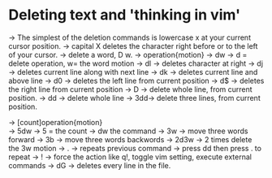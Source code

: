 # Deleting text and 'thinking in vim'
   -> The simplest of the deletion commands is lowercase x at your current cursor position.
   -> capital X deletes the character right before or to the left of your cursor. 
   -> delete a word, D w.
   -> operation{motion} -> dw -> d = delete operation, w= the word motion
   -> dl -> deletes character at right
   -> dj -> deletes current line along with next line
   -> dk -> deletes current line and above line
   -> d0 -> deletes the left line from current position
   -> d$ -> deletes the right line from current position
   -> D -> delete whole line, from current position.
   -> dd -> delete whole line
   -> 3dd-> delete three lines, from current position.
 
   -> [count]operation{motion} 	
       -> 5dw
       -> 5 = the count
       -> dw the command
   -> 3w -> move three words forward
   -> 3b -> move three words backwords
   -> 2d3w -> 2 times delete the 3w motion
   -> . -> repeats previous command -> press dd then press . to repeat
   -> ! -> force the action like q!, toggle vim setting, execute external commands 
   -> dG -> deletes every line in the file.

